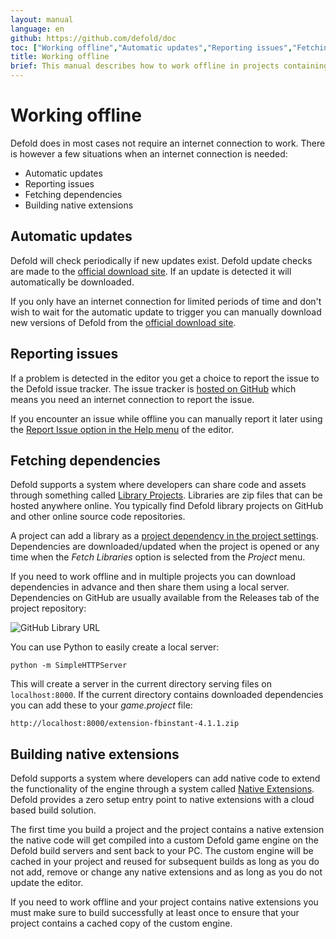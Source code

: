 ```yaml
---
layout: manual
language: en
github: https://github.com/defold/doc
toc: ["Working offline","Automatic updates","Reporting issues","Fetching dependencies","Building native extensions"]
title: Working offline
brief: This manual describes how to work offline in projects containing dependencies and in-particular native extensions
---
```


# Working offline

Defold does in most cases not require an internet connection to work. There is however a few situations when an internet connection is needed:

* Automatic updates
* Reporting issues
* Fetching dependencies
* Building native extensions


## Automatic updates

Defold will check periodically if new updates exist. Defold update checks are made to the [official download site](https://d.defold.com). If an update is detected it will automatically be downloaded.

If you only have an internet connection for limited periods of time and don't wish to wait for the automatic update to trigger you can manually download new versions of Defold from the [official download site](https://d.defold.com).


## Reporting issues

If a problem is detected in the editor you get a choice to report the issue to the Defold issue tracker. The issue tracker is [hosted on GitHub](https://www.github.com/defold/editor2-issues) which means you need an internet connection to report the issue.

If you encounter an issue while offline you can manually report it later using the [Report Issue option in the Help menu](/manuals/getting-help/#report-a-problem-from-the-editor) of the editor.


## Fetching dependencies

Defold supports a system where developers can share code and assets through something called [Library Projects](/manuals/libraries/). Libraries are zip files that can be hosted anywhere online. You typically find Defold library projects on GitHub and other online source code repositories.

A project can add a library as a [project dependency in the project settings](/manuals/project-settings/#dependencies). Dependencies are downloaded/updated when the project is opened or any time when the *Fetch Libraries* option is selected from the *Project* menu.

If you need to work offline and in multiple projects you can download dependencies in advance and then share them using a local server. Dependencies on GitHub are usually available from the Releases tab of the project repository:

![GitHub Library URL](../images/libraries/libraries_library_url_github.png)

You can use Python to easily create a local server:

    python -m SimpleHTTPServer

This will create a server in the current directory serving files on `localhost:8000`. If the current directory contains downloaded dependencies you can add these to your *game.project* file:

    http://localhost:8000/extension-fbinstant-4.1.1.zip


## Building native extensions

Defold supports a system where developers can add native code to extend the functionality of the engine through a system called [Native Extensions](/manuals/extensions/). Defold provides a zero setup entry point to native extensions with a cloud based build solution.

The first time you build a project and the project contains a native extension the native code will get compiled into a custom Defold game engine on the Defold build servers and sent back to your PC. The custom engine will be cached in your project and reused for subsequent builds as long as you do not add, remove or change any native extensions and as long as you do not update the editor.

If you need to work offline and your project contains native extensions you must make sure to build successfully at least once to ensure that your project contains a cached copy of the custom engine.
